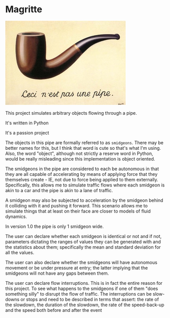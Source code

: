 <!---
Copyright 2024 Philip S. Priest

This file is part of Magritte.

Magritte is free software: you can redistribute it and/or modify it under the terms of the GNU General Public License as published by the Free Software Foundation, either version 3 of the License, or (at your option) any later version.
Magritte is distributed in the hope that it will be useful, but WITHOUT ANY WARRANTY; without even the implied warranty of MERCHANTABILITY or FITNESS FOR A PARTICULAR PURPOSE. See the GNU General Public License for more details.
You should have received a copy of the GNU General Public License along with Magritte. If not, see <https://www.gnu.org/licenses/>.
--->


# Magritte

![Ceci n'est pas une pipe](MagrittePipe.jpg?raw=t)

This project simulates arbitrary objects flowing through a pipe. 

It's written in Python

It's a passion project

The objects in this pipe are formally referred to as `smidgeons`. There may be better names for this, but I think that word is cute so that's what I'm using. Also, the word "object", although not strictly a reserve word in Python, would be really misleading since this implementation is object oriented.

The smidgeons in the pipe are considered to each be autonomous in that they are all capable of accelerating by means of applying force that they themselves create - IE, not due to force being applied to them externally. Specifically, this allows me to simulate traffic flows where each smidgeon is akin to a car and the pipe is akin to a lane of traffic.

A smidgeon may also be subjected to acceleration by the smidgeon behind it colliding with it and pushing it forward. This scenario allows me to simulate things that at least on their face are closer to models of fluid dynamics.

In version 1.0 the pipe is only 1 smidgeon wide.

The user can declare whether each smidgeon is identical or not and if not, parameters dictating the ranges of values they can be generated with and the statistics about them; specifically the mean and standard deviation for all the values.

The user can also declare whether the smidgeons will have autonomous movement or be under pressure at entry; the latter implying that the smidgeons will not have any gaps between them.

The user can declare flow interruptions. This is in fact the entire reason for this project. To see what happens to the smidgeons if one of them "does something silly" to disrupt the flow of traffic. The interruptions can be slow-downs or stops and need to be described in terms that assert: the rate of the slowdown, the duration of the slowdown, the rate of the speed-back-up and the speed both before and after the event